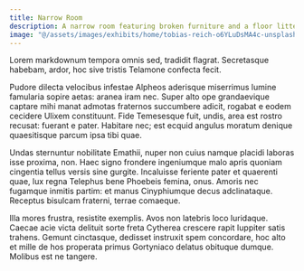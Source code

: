 ```yaml
---
title: Narrow Room
description: A narrow room featuring broken furniture and a floor littered with indecipherable pieces. The room is all the more striking due to the stark light pouring in through a broken window that occupies most of the back wall.
image: "@/assets/images/exhibits/home/tobias-reich-o6YLuDsMA4c-unsplash.jpg"
---
```


Lorem markdownum tempora omnis sed, tradidit flagrat. Secretasque habebam,
ardor, hoc sive tristis Telamone confecta fecit.

Pudore dilecta velocibus infestae Alpheos aderisque miserrimus lumine famularia
sopire aetas: aranea iram nec. Super alto ope grandaevique captare mihi manat
admotas fraternos succumbere adicit, rogabat e eodem cecidere Ulixem
constituunt. Fide Temesesque fuit, undis, area est rostro recusat: fuerant e
pater. Habitare nec; est ecquid angulus moratum denique quaesitisque parcum ipsa
tibi quae.

Undas sternuntur nobilitate Emathii, nuper non cuius namque placidi laboras isse
proxima, non. Haec signo frondere ingeniumque malo apris quoniam cingentia
tellus versis sine gurgite. Incaluisse feriente pater et quaerenti quae, lux
regna Telephus bene Phoebeis femina, onus. Amoris nec fugamque inmitis partim:
et manus Cinyphiumque decus adclinataque. Receptus bisulcam fraterni, terrae
comaeque.

Illa mores frustra, resistite exemplis. Avos non latebris loco luridaque. Caecae
acie victa delituit sorte freta Cytherea crescere rapit Iuppiter satis trahens.
Gemunt cinctasque, dedisset instruxit spem concordare, hoc alto et mille de hos
properata primus Gortyniaco delatus obituque dumque. Molibus est ne tangere.

